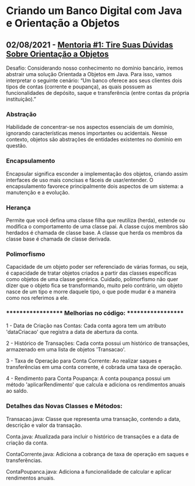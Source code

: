 # Criando um Banco Digital com Java e Orientação a Objetos

## 02/08/2021 - [Mentoria #1: Tire Suas Dúvidas Sobre Orientação a Objetos](https://www.youtube.com/watch?v=YS6ouOhkyNI)

Desafio: Considerando nosso conhecimento no domínio bancário, iremos abstrair uma solução Orientada a Objetos em Java. Para isso, vamos interpretar o seguinte cenário:
“Um banco oferece aos seus clientes dois tipos de contas (corrente e poupança), as quais possuem as funcionalidades de depósito, saque e transferência (entre contas da própria instituição).”

### Abstração
Habilidade de concentrar-se nos aspectos essenciais de um domínio, ignorando características menos importantes ou acidentais. Nesse contexto, objetos são abstrações de entidades existentes no domínio em questão.

### Encapsulamento
Encapsular significa esconder a implementação dos objetos, criando assim interfaces de uso mais concisas e fáceis de usar/entender. O encapsulamento favorece principalmente dois aspectos de um sistema: a manutenção e a evolução.

### Herança
Permite que você defina uma classe filha que reutiliza (herda), estende ou modifica o comportamento de uma classe pai. A classe cujos membros são herdados é chamada de classe base. A classe que herda os membros da classe base é chamada de classe derivada.

### Polimorfismo
Capacidade de um objeto poder ser referenciado de várias formas, ou seja, é capacidade de tratar objetos criados a partir das classes específicas como objetos de uma classe genérica. Cuidado, polimorfismo não quer dizer que o objeto fica se transformando, muito pelo contrário, um objeto nasce de um tipo e morre daquele tipo, o que pode mudar é a maneira como nos referimos a ele.

### ***************** Melhorias no código: *****************

1 - Data de Criação nas Contas:
  Cada conta agora tem um atributo 'dataCriacao' que registra a data de abertura da conta.

2 - Histórico de Transações:
  Cada conta possui um histórico de transações, armazenado em uma lista de objetos 'Transacao'.

3 - Taxa de Operação para Conta Corrente:
  Ao realizar saques e transferências em uma conta corrente, é cobrada uma taxa de operação.

4 - Rendimento para Conta Poupança:
  A conta poupança possui um método 'aplicarRendimento' que calcula e adiciona os rendimentos anuais ao saldo.

### Detalhes das Novas Classes e Métodos:

Transacao.java:
  Classe que representa uma transação, contendo a data, descrição e valor da transação.

Conta.java:
  Atualizada para incluir o histórico de transações e a data de criação da conta.

ContaCorrente.java:
  Adiciona a cobrança de taxa de operação em saques e transferências.

ContaPoupanca.java:
  Adiciona a funcionalidade de calcular e aplicar rendimentos anuais.
